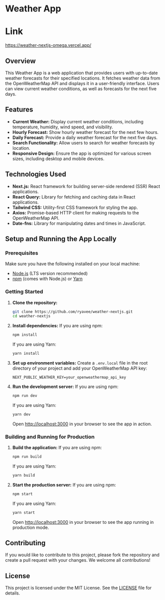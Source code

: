 # Weather App
# Link
https://weather-nextjs-omega.vercel.app/

## Overview
This Weather App is a web application that provides users with up-to-date weather forecasts for their specified locations. It fetches weather data from the OpenWeatherMap API and displays it in a user-friendly interface. Users can view current weather conditions, as well as forecasts for the next five days.

## Features
- **Current Weather:** Display current weather conditions, including temperature, humidity, wind speed, and visibility.
- **Hourly Forecast:** Show hourly weather forecast for the next few hours.
- **Daily Forecast:** Provide a daily weather forecast for the next five days.
- **Search Functionality:** Allow users to search for weather forecasts by location.
- **Responsive Design:** Ensure the app is optimized for various screen sizes, including desktop and mobile devices.

## Technologies Used
- **Next.js:** React framework for building server-side rendered (SSR) React applications.
- **React Query:** Library for fetching and caching data in React applications.
- **Tailwind CSS:** Utility-first CSS framework for styling the app.
- **Axios:** Promise-based HTTP client for making requests to the OpenWeatherMap API.
- **Date-fns:** Library for manipulating dates and times in JavaScript.

## Setup and Running the App Locally

### Prerequisites
Make sure you have the following installed on your local machine:
- [Node.js](https://nodejs.org/) (LTS version recommended)
- [npm](https://www.npmjs.com/) (comes with Node.js) or [Yarn](https://yarnpkg.com/)

### Getting Started

1. **Clone the repository:**
    ```bash
    git clone https://github.com/ryavee/weather-nextjs.git
    cd weather-nextjs
    ```

2. **Install dependencies:**
    If you are using npm:
    ```bash
    npm install
    ```
    If you are using Yarn:
    ```bash
    yarn install
    ```

3. **Set up environment variables:**
    Create a `.env.local` file in the root directory of your project and add your OpenWeatherMap API key:
    ```env
    NEXT_PUBLIC_WEATHER_KEY=your_openweathermap_api_key
    ```

4. **Run the development server:**
    If you are using npm:
    ```bash
    npm run dev
    ```
    If you are using Yarn:
    ```bash
    yarn dev
    ```

    Open [http://localhost:3000](http://localhost:3000) in your browser to see the app in action.

### Building and Running for Production

1. **Build the application:**
    If you are using npm:
    ```bash
    npm run build
    ```
    If you are using Yarn:
    ```bash
    yarn build
    ```

2. **Start the production server:**
    If you are using npm:
    ```bash
    npm start
    ```
    If you are using Yarn:
    ```bash
    yarn start
    ```

    Open [http://localhost:3000](http://localhost:3000) in your browser to see the app running in production mode.

## Contributing
If you would like to contribute to this project, please fork the repository and create a pull request with your changes. We welcome all contributions!

## License
This project is licensed under the MIT License. See the [LICENSE](LICENSE) file for details.
